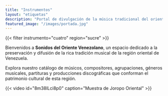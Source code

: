 ```yaml
---
title: "Instrumentos"
layout: "etiquetas"
description: "Portal de divulgación de la música tradicional del oriente venezolano"
featured_image: "/images/portada.jpg"
---
```

{{< filter instrumento="cuatro" region="sucre" >}}


Bienvenidos a **Sonidos del Oriente Venezolano**, un espacio dedicado a la preservación y difusión de la rica tradición musical de la región oriental de Venezuela.

Explora nuestro catálogo de músicos, compositores, agrupaciones, géneros musicales, partituras y producciones discográficas que conforman el patrimonio cultural de esta región.

{{< video id="8m38lLci8p0" caption="Muestra de Joropo Oriental" >}}







